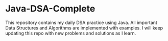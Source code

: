 # Java-DSA-Complete
This repository contains my daily DSA practice using Java. All important Data Structures and Algorithms are implemented with examples. I will keep updating this repo with new problems and solutions as I learn.
